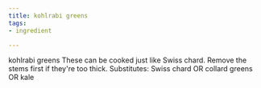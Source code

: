 ```yaml
---
title: kohlrabi greens
tags:
- ingredient

---
```

kohlrabi greens These can be cooked just like Swiss chard. Remove the stems first if they're too thick. Substitutes: Swiss chard OR collard greens OR kale
